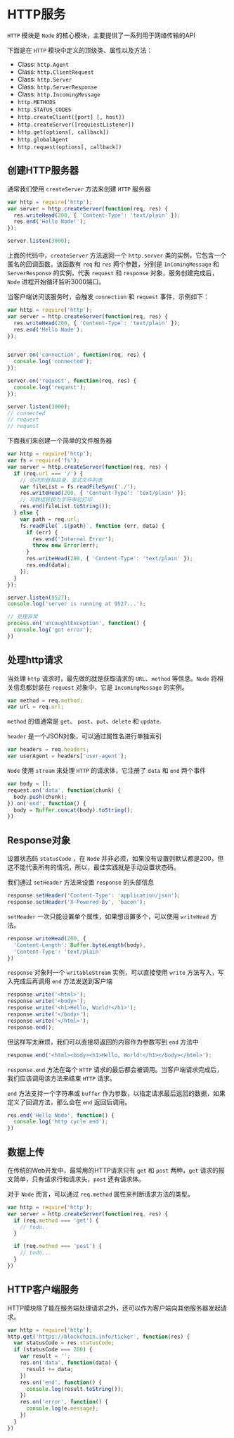 # HTTP服务

`HTTP` 模块是 `Node` 的核心模块，主要提供了一系列用于网络传输的API

下面是在 `HTTP` 模块中定义的顶级类、属性以及方法：

- Class: `http.Agent`
- Class: `http.ClientRequest`
- Class: `http.Server`
- Class: `http.ServerResponse`
- Class: `http.IncomingMessage`
- `http.METHODS`
- `http.STATUS_CODES`
- `http.createClient([port] [, host])`
- `http.createServer([requiestListener])`
- `http.get(options[, callback])`
- `http.globalAgent`
- `http.request(options[, callback])`

## 创建HTTP服务器

通常我们使用 `createServer` 方法来创建 `HTTP` 服务器

```js
var http = require('http');
var server = http.createServer(function(req, res) {
  res.writeHead(200, { 'Content-Type': 'text/plain' });
  res.end('Hello Node!');
});

server.listen(3000);
```

上面的代码中，`createServer` 方法返回一个 `http.server` 类的实例，它包含一个匿名的回调函数，该函数有 `req` 和 `res` 两个参数，分别是 `InComingMessage` 和 `ServerResponse` 的实例，代表 `request` 和 `response` 对象，服务创建完成后， `Node` 进程开始循环监听3000端口。

当客户端访问该服务时，会触发 `connection` 和 `request` 事件，示例如下：

```js
var http = require('http');
var server = http.createServer(function(req, res) {
  res.writeHead(200, { 'Content-Type': 'text/plain' });
  res.end('Hello Node');
});


server.on('connection', function(req, res) {
  console.log('connected');
});

server.on('request', function(req, res) {
  console.log('request');
});

server.listen(3000);
// connected
// request
// request
```

下面我们来创建一个简单的文件服务器

```js
var http = require('http');
var fs = require('fs');
var server = http.createServer(function(req, res) {
  if (req.url === '/') {
    // 访问的是根目录，显式文件列表
    var fileList = fs.readFileSync('./');
    res.writeHead(200, { 'Content-Type': 'text/plain' });
    // 将数组转换为字符串后打印
    res.end(fileList.toString());
  } else {
    var path = req.url;
    fs.readFile(`.${path}`, function (err, data) {
      if (err) {
        res.end('Internal Error');
        throw new Error(err);
      }
      res.writeHead(200, { 'Content-Type': 'text/plain' });
      res.end(data);
    });
  }
});

server.listen(9527);
console.log('server is running at 9527...');

// 处理异常
process.on('uncaughtException', function() {
  console.log('got error');
})
```

## 处理http请求

当处理 `http` 请求时，最先做的就是获取请求的 `URL`、`method` 等信息。`Node` 将相关信息都封装在 `request` 对象中，它是 `IncomingMessage` 的实例。

```js
var method = req.method;
var url = req.url;
```

`method` 的值通常是 `get`、 `post`、`put`、`delete` 和 `update`.

`header` 是一个JSON对象，可以通过属性名进行单独索引

```js
var headers = req.headers;
var userAgent = headers['user-agent'];
```

`Node` 使用 `stream` 来处理 `HTTP` 的请求体，它注册了 `data` 和 `end` 两个事件

```js
var body = [];
request.on('data', function(chunk) {
  body.push(chunk);
}).on('end', function() {
  body = Buffer.concat(body).toString();
})
```

## Response对象

设置状态码 `statusCode` ，在 `Node` 并非必须，如果没有设置则默认都是200，但这不能代表所有的情况，所以，最佳实践就是手动设置状态码。

我们通过 `setHeader` 方法来设置 `response` 的头部信息

```js
response.setHeader('Content-Type': 'application/json');
response.setHeader('X-Powered-By', 'bacon');
```

`setHeader` 一次只能设置单个属性，如果想设置多个，可以使用 `writeHead` 方法。

```js
response.writeHead(200, {
  'Content-Length': Buffer.byteLength(body),
  'Content-Type': 'text/plain'
})
```

`response` 对象时一个 `writableStream` 实例，可以直接使用 `write` 方法写入，写入完成后再调用 `end` 方法发送到客户端

```js
response.write('<html>');
response.write('<body>');
response.write('<h1>Hello, World!</h1>');
response.write('</body>');
response.write('</html>');
response.end();
```

但这样写太麻烦，我们可以直接将返回的内容作为参数写到 `end` 方法中

```js
response.end('<html><body><h1>Hello, World!</h1></body></html>');
```

`response.end` 方法在每个 `HTTP` 请求的最后都会被调用。当客户端请求完成后，我们应该调用该方法来结束 `HTTP` 请求。

`end` 方法支持一个字符串或 `buffer` 作为参数，以指定请求最后返回的数据，如果定义了回调方法，那么会在 `end` 返回后调用。

```js
res.end('Hello Node', function() {
  console.log('http cycle end');
})
```

## 数据上传

在传统的Web开发中，最常用的HTTP请求只有 `get` 和 `post` 两种，`get` 请求的报文简单，只有请求行和请求头，`post` 还有请求体。

对于 `Node` 而言，可以通过 `req.method` 属性来判断请求方法的类型。

```js
var http = require('http');
var server = http.createServer(function(req, res) {
  if (req.method === 'get') {
    // todo..
  }

  if (req.method === 'post') {
    // todo...
  }
})
```

## HTTP客户端服务

HTTP模块除了能在服务端处理请求之外，还可以作为客户端向其他服务器发起请求。

```js
var http = require('http');
http.get('https://blockchain.info/ticker', function(res) {
  var statusCode = res.statusCode;
  if (statusCode === 200) {
    var result = '';
    res.on('data', function(data) {
      result += data;
    })
    res.on('end', function() {
      console.log(result.toString());
    })
    res.on('error', function() {
      console.log(e.message);
    })
  }
})
```
